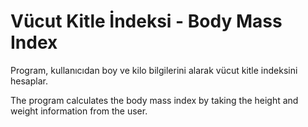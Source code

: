 # Vücut Kitle İndeksi - Body Mass Index

Program, kullanıcıdan boy ve kilo bilgilerini alarak vücut kitle indeksini hesaplar.

The program calculates the body mass index by taking the height and weight information from the user.
